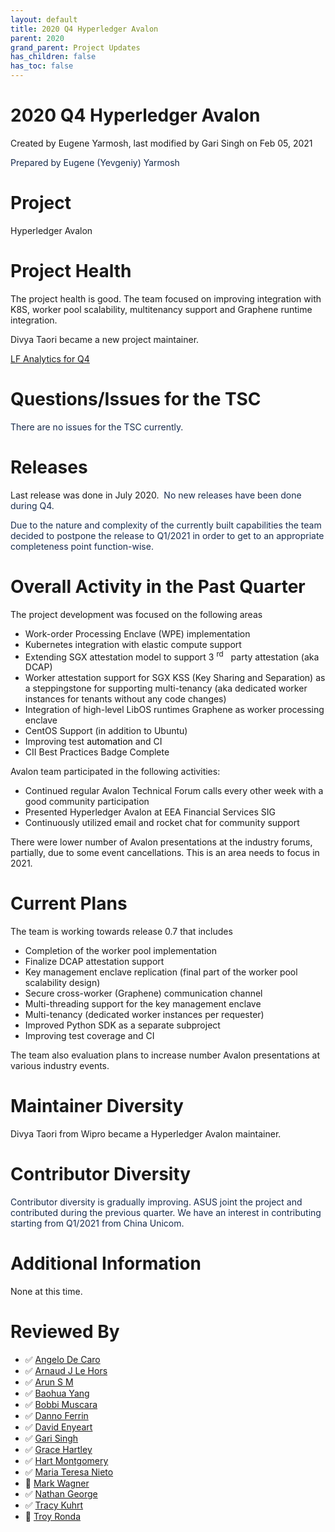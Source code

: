 ```yaml
---
layout: default
title: 2020 Q4 Hyperledger Avalon
parent: 2020
grand_parent: Project Updates
has_children: false
has_toc: false
---
```


# 2020 Q4 Hyperledger Avalon

Created by Eugene Yarmosh, last modified by Gari Singh on Feb 05, 2021

<span style="letter-spacing: 0.0px;"> <span style="color: rgb(23,43,77);">Prepared by Eugene (Yevgeniy) Yarmosh</span> </span>

# Project

<a href="https://wiki.hyperledger.org/display/avalon/Hyperledger+Avalon" rel="nofollow" style="text-decoration: none;">Hyperledger Avalon</a>

# Project Health

The project health is good. The team focused on improving integration
with K8S, worker pool scalability, multitenancy support and Graphene
runtime integration.

Divya Taori became a new project maintainer.

<a href="https://insights.lfx.linuxfoundation.org/projects/hyperledger%2Favalon/dashboard?time=%7B%22from%22:%222020-10-01T07:00:00.000Z%22,%22type%22:%22absolute%22,%22to%22:%222020-12-31T08:00:00.000Z%22%7D" class="external-link" rel="nofollow">LF Analytics for Q4</a>

# Questions/Issues for the TSC

<span style="color: rgb(23,43,77);">There are no issues for the TSC
currently. </span>

# Releases

Last release was done in July 2020.  <span style="color: rgb(23,43,77);">No new releases have been done during Q4.</span>

<span style="color: rgb(23,43,77);">Due to the nature and complexity of
the currently built capabilities the team decided to postpone the
release to Q1/2021 in order to get to an appropriate completeness point
function-wise.  </span>

# Overall Activity in the Past Quarter

The project development was focused on the following areas

-   Work-order Processing Enclave (WPE) implementation
-   Kubernetes integration with elastic compute support
-   Extending SGX attestation model to support 3 <sup>rd</sup>   party
attestation (aka DCAP)
-   Worker attestation support for SGX KSS (Key Sharing and Separation)
as a steppingstone for supporting multi-tenancy (aka dedicated
worker instances for tenants without any code changes)
-   Integration of high-level LibOS runtimes Graphene as worker
processing enclave
-   CentOS Support (in addition to Ubuntu)
-   Improving test <span style="color: rgb(0,0,0);">automation </span>
and CI
-   CII Best Practices Badge Complete

Avalon team participated in the following activities:

-   Continued regular Avalon Technical Forum calls every other week with
a good community participation   
-   Presented Hyperledger Avalon at EEA Financial Services SIG
-   Continuously utilized email and rocket chat for community support

There were lower number of Avalon presentations at the industry forums,
partially, due to some event cancellations. This is an area needs to
focus in 2021. 

# Current Plans

The team is working towards release 0.7 that includes

-   Completion of the worker pool implementation
-   Finalize DCAP attestation support
-   Key management enclave replication (final part of the worker pool
scalability design)
-   Secure cross-worker (Graphene) communication channel
-   Multi-threading support for the key management enclave
-   Multi-tenancy (dedicated worker instances per requester)
-   Improved Python SDK as a separate subproject
-   Improving test coverage and CI

The team also evaluation plans to increase number Avalon presentations
at various industry events. 

# Maintainer Diversity

Divya Taori from Wipro became a Hyperledger Avalon maintainer.     

# Contributor Diversity

<span style="color: rgb(23,43,77);">Contributor diversity is gradually
improving. ASUS joint the project and contributed during the previous
quarter. We have an interest in contributing starting from Q1/2021 from
China Unicom. </span>

# Additional Information

None at this time.

# Reviewed By

-   ✅ <span class="placeholder-inline-tasks">
<a href="https://wiki.hyperledger.org/display/~angelo.decaro" class="confluence-userlink user-mention" data-username="angelo.decaro" data-linked-resource-id="16327529" data-linked-resource-version="1" data-linked-resource-type="userinfo" data-base-url="https://wiki.hyperledger.org">Angelo De Caro</a></span>
-   ✅ <span class="placeholder-inline-tasks">
<a href="https://wiki.hyperledger.org/display/~lehors" class="confluence-userlink user-mention" data-username="lehors" data-linked-resource-id="2394240" data-linked-resource-version="1" data-linked-resource-type="userinfo" data-base-url="https://wiki.hyperledger.org">Arnaud J Le Hors</a></span>
-   ✅ <span class="placeholder-inline-tasks">
<a href="https://wiki.hyperledger.org/display/~arsulegai" class="confluence-userlink user-mention" data-username="arsulegai" data-linked-resource-id="6427759" data-linked-resource-version="2" data-linked-resource-type="userinfo" data-base-url="https://wiki.hyperledger.org">Arun S M</a> </span>
-   ✅ <span class="placeholder-inline-tasks">
<a href="https://wiki.hyperledger.org/display/~baohua" class="confluence-userlink user-mention" data-username="baohua" data-linked-resource-id="2393082" data-linked-resource-version="2" data-linked-resource-type="userinfo" data-base-url="https://wiki.hyperledger.org">Baohua Yang</a> </span>
-   ✅ <span class="placeholder-inline-tasks">
<a href="https://wiki.hyperledger.org/display/~Bobbijn" class="confluence-userlink user-mention" data-username="Bobbijn" data-linked-resource-id="2393198" data-linked-resource-version="2" data-linked-resource-type="userinfo" data-base-url="https://wiki.hyperledger.org">Bobbi Muscara</a></span>
-   ✅ <span class="placeholder-inline-tasks">
<a href="https://wiki.hyperledger.org/display/~shemnon" class="confluence-userlink user-mention" data-username="shemnon" data-linked-resource-id="20022118" data-linked-resource-version="2" data-linked-resource-type="userinfo" data-base-url="https://wiki.hyperledger.org">Danno Ferrin</a></span>
-   ✅ <span class="placeholder-inline-tasks">
<a href="https://wiki.hyperledger.org/display/~denyeart" class="confluence-userlink user-mention" data-username="denyeart" data-linked-resource-id="2392864" data-linked-resource-version="1" data-linked-resource-type="userinfo" data-base-url="https://wiki.hyperledger.org">David Enyeart</a></span>
-   ✅ <span class="placeholder-inline-tasks">
<a href="https://wiki.hyperledger.org/display/~mastersingh24" class="confluence-userlink user-mention" data-username="mastersingh24" data-linked-resource-id="16321659" data-linked-resource-version="1" data-linked-resource-type="userinfo" data-base-url="https://wiki.hyperledger.org">Gari Singh</a> </span>
-   ✅ <span class="placeholder-inline-tasks">
<a href="https://wiki.hyperledger.org/display/~grace.hartley" class="confluence-userlink user-mention" data-username="grace.hartley" data-linked-resource-id="16324128" data-linked-resource-version="1" data-linked-resource-type="userinfo" data-base-url="https://wiki.hyperledger.org">Grace Hartley</a></span>
-   ✅ <span class="placeholder-inline-tasks">
<a href="https://wiki.hyperledger.org/display/~hartm" class="confluence-userlink user-mention" data-username="hartm" data-linked-resource-id="6422922" data-linked-resource-version="1" data-linked-resource-type="userinfo" data-base-url="https://wiki.hyperledger.org">Hart Montgomery</a></span>
-   ✅ <span class="placeholder-inline-tasks">
<a href="https://wiki.hyperledger.org/display/~mtng" class="confluence-userlink user-mention" data-username="mtng" data-linked-resource-id="24779370" data-linked-resource-version="1" data-linked-resource-type="userinfo" data-base-url="https://wiki.hyperledger.org">Maria Teresa Nieto</a></span>
-   🔲 <span class="placeholder-inline-tasks">
<a href="https://wiki.hyperledger.org/display/~mwagner" class="confluence-userlink user-mention" data-username="mwagner" data-linked-resource-id="5505170" data-linked-resource-version="1" data-linked-resource-type="userinfo" data-base-url="https://wiki.hyperledger.org">Mark Wagner</a> </span>
-   ✅ <span class="placeholder-inline-tasks">
<a href="https://wiki.hyperledger.org/display/~nage" class="confluence-userlink user-mention" data-username="nage" data-linked-resource-id="2393038" data-linked-resource-version="1" data-linked-resource-type="userinfo" data-base-url="https://wiki.hyperledger.org">Nathan George</a></span>
-   ✅ <span class="placeholder-inline-tasks">
<a href="https://wiki.hyperledger.org/display/~tkuhrt" class="confluence-userlink user-mention" data-username="tkuhrt" data-linked-resource-id="1180151" data-linked-resource-version="2" data-linked-resource-type="userinfo" data-base-url="https://wiki.hyperledger.org">Tracy Kuhrt</a> </span>
-   🔲 <span class="placeholder-inline-tasks">
<a href="https://wiki.hyperledger.org/display/~troyronda" class="confluence-userlink user-mention" data-username="troyronda" data-linked-resource-id="9110618" data-linked-resource-version="2" data-linked-resource-type="userinfo" data-base-url="https://wiki.hyperledger.org">Troy Ronda</a> </span>






